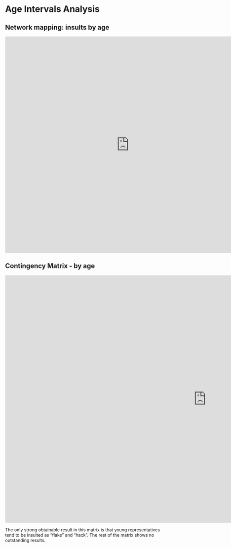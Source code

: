 # Age Intervals Analysis

## Network mapping: insults by age 
<iframe src="https://documents.cortext.net/5739/5739314b2c740a54af4338561691288b/53425/maps/hn-usrep26876_7218top150-ISItermsinsultsintweets-ISItermsage_bigdatabase-chi2cooc-99999-oT0.09-9999-louFalse.pdf" frameborder="0" style="overflow:hidden;border:1px solid #DDDDDD;" width="800" height="700" allowfullscreen></iframe>

## Contingency Matrix - by age 
<iframe src="https://documents.cortext.net/1c76/1c76c1ce2336ad26ca23a4757219cfa9/53436/contingency_matrix-usrep2-logFalse-ISItermsage_bigdatabase-ISItermsinsultsintweets-y6876_7218-reordered-nFchi2.pdf" frameborder="0" style="overflow:hidden;border:1px solid #DDDDDD;" width="1300" height="800" allowfullscreen></iframe>

The only strong obtainable result in this matrix is that young representatives tend to be insulted as “flake” and “hack”. The rest of the matrix shows no outstanding results. 
